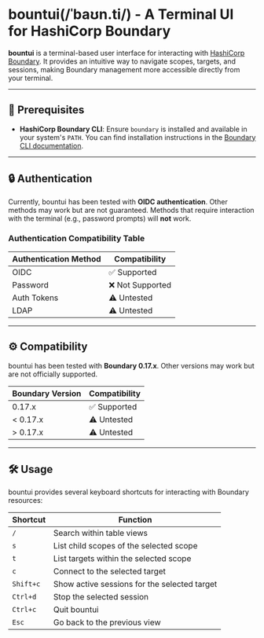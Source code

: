 # bountui(/ˈbaʊn.ti/) - A Terminal UI for HashiCorp Boundary

**bountui** is a terminal-based user interface for interacting with [HashiCorp Boundary](https://www.hashicorp.com/products/boundary). It provides an intuitive way to navigate scopes, targets, and sessions, making Boundary management more accessible directly from your terminal.

---

## 🚀 Prerequisites

- **HashiCorp Boundary CLI**: Ensure `boundary` is installed and available in your system's `PATH`. You can find installation instructions in the [Boundary CLI documentation](https://developer.hashicorp.com/boundary/docs/cli).

---

## 🔒 Authentication

Currently, bountui has been tested with **OIDC authentication**. Other methods may work but are not guaranteed. Methods that require interaction with the terminal (e.g., password prompts) will **not** work.

### Authentication Compatibility Table

| Authentication Method   | Compatibility  |
|--------------------------|----------------|
| OIDC                    | ✅ Supported   |
| Password                | ❌ Not Supported |
| Auth Tokens             | ⚠️ Untested    |
| LDAP                    | ⚠️ Untested    |

---

## ⚙️ Compatibility

bountui has been tested with **Boundary 0.17.x**. Other versions may work but are not officially supported.

| Boundary Version | Compatibility |
|-------------------|---------------|
| 0.17.x           | ✅ Supported   |
| < 0.17.x         | ⚠️ Untested    |
| > 0.17.x         | ⚠️ Untested    |

---

## 🛠️ Usage

bountui provides several keyboard shortcuts for interacting with Boundary resources:

| Shortcut  | Function                                      |
|-----------|-----------------------------------------------|
| `/`       | Search within table views                     |
| `s`       | List child scopes of the selected scope       |
| `t`       | List targets within the selected scope        |
| `c`       | Connect to the selected target                |
| `Shift+c` | Show active sessions for the selected target  |
| `Ctrl+d`  | Stop the selected session                     |
| `Ctrl+c`  | Quit bountui                                   |
| `Esc`     | Go back to the previous view                  |